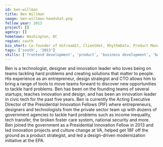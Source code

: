 ```yaml
---
id: ben-willman
title: Ben Willman
image: ben-willman-headshot.png
fellow_year: 2013
project: []
agency: []
hometown: Washington, DC
region: south
bio_short: Co-founder of UstreamIt, ClientHat, RhythmData. Product Manager, Design Strategist, Technologist. Lean Startup mentor and coach
tags: ['south', '2013']
skills: ['frontend development', 'product', 'business development', 'backend development', 'user experience']
---
```


Ben is a technologist, designer and innovation leader who loves being on teams tackling hard problems and creating solutions that matter to people. His experience as an entrepreneur, design strategist and CTO allows him to bring a range of tools to move teams forward to discover new opportunities to tackle hard problems. Ben has been on the founding teams of several startups, teaches innovation and design, and has been an innovation leader in civic tech for the past five years. Ben is currently the Acting Executive Director of the Presidential Innovation Fellows (PIF) where entrepreneurs, designers and technologists from the private sector team up with dozens of  government agencies to tackle hard problems such as income inequality, tech transfer, the broken foster care system, national security and more. Ben joined the government as a Presidential Innovation Fellow in 2013 and led innovation projects and culture change at VA, helped get 18F off the ground as a product strategist, and led a design-driven modernization initiative at the EPA.

